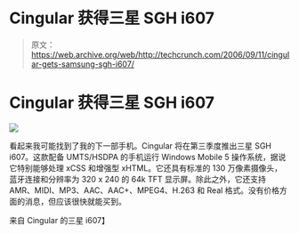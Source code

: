 # Cingular 获得三星 SGH i607 

> 原文：<https://web.archive.org/web/http://techcrunch.com/2006/09/11/cingular-gets-samsung-sgh-i607/>

# Cingular 获得三星 SGH i607

![](img/4081bdc71c982bb730e3d7b9773c1e66.png)

看起来我可能找到了我的下一部手机。Cingular 将在第三季度推出三星 SGH i607。这款配备 UMTS/HSDPA 的手机运行 Windows Mobile 5 操作系统，据说它特别能够处理 xCSS 和增强型 xHTML。它还具有标准的 130 万像素摄像头，蓝牙连接和分辨率为 320 x 240 的 64k TFT 显示屏。除此之外，它还支持 AMR、MIDI、MP3、AAC、AAC+、MPEG4、H.263 和 Real 格式。没有价格方面的消息，但应该很快就能买到。

来自 Cingular 的三星 i607】